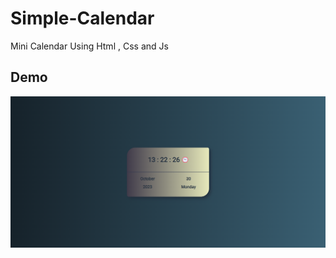 # Simple-Calendar
Mini Calendar Using Html , Css and Js
## Demo
![Desktop Demo](calendar.png "Demo")
